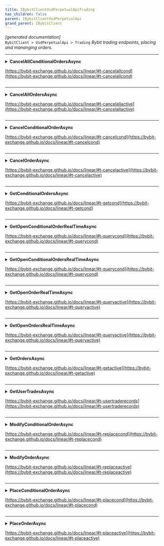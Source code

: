 ```yaml
---
title: IBybitClientUsdPerpetualApiTrading
has_children: false
parent: IBybitClientUsdPerpetualApi
grand_parent: IBybitClient
---
```

*[generated documentation]*  
`BybitClient > UsdPerpetualApi > Trading`
*Bybit trading endpoints, placing and mananging orders.*
  

***

<details>
<summary>
<b>CancelAllConditionalOrdersAsync</b>  

[https://bybit-exchange.github.io/docs/linear/#t-cancelallcond](https://bybit-exchange.github.io/docs/linear/#t-cancelallcond)  
</summary>
<p>

```C#  
Task<WebCallResult<IEnumerable<string>>> CancelAllConditionalOrdersAsync(string symbol, [Optional] long? receiveWindow, [Optional] CancellationToken ct);  
```  

|Parameter|Description|
|---|---|
|`symbol`|The symbol|
|`receiveWindow`|The receive window for which this request is active. When the request takes longer than this to complete the server will reject the request|
|`ct`|Cancellation token|

*Cancel all active conditional orders for a symbol*  

</p>
</details>

***

<details>
<summary>
<b>CancelAllOrdersAsync</b>  

[https://bybit-exchange.github.io/docs/linear/#t-cancelallactive](https://bybit-exchange.github.io/docs/linear/#t-cancelallactive)  
</summary>
<p>

```C#  
Task<WebCallResult<IEnumerable<string>>> CancelAllOrdersAsync(string symbol, [Optional] long? receiveWindow, [Optional] CancellationToken ct);  
```  

|Parameter|Description|
|---|---|
|`symbol`|The symbol|
|`receiveWindow`|The receive window for which this request is active. When the request takes longer than this to complete the server will reject the request|
|`ct`|Cancellation token|

*Cancel all active orders for a symbol*  

</p>
</details>

***

<details>
<summary>
<b>CancelConditionalOrderAsync</b>  

[https://bybit-exchange.github.io/docs/linear/#t-cancelcond](https://bybit-exchange.github.io/docs/linear/#t-cancelcond)  
</summary>
<p>

```C#  
Task<WebCallResult<BybitStopOrderId>> CancelConditionalOrderAsync(string symbol, [Optional] string? stopOrderId, [Optional] string? clientOrderId, [Optional] long? receiveWindow, [Optional] CancellationToken ct);  
```  

|Parameter|Description|
|---|---|
|`symbol`|The symbol|
|`stopOrderId`|The id of the conditional order to cancel|
|`clientOrderId`|The client order id of the conditional order to cancel|
|`receiveWindow`|The receive window for which this request is active. When the request takes longer than this to complete the server will reject the request|
|`ct`|Cancellation token|

*Cancel a conditional order, either stopOrderId or clientOrderId should be provided*  

</p>
</details>

***

<details>
<summary>
<b>CancelOrderAsync</b>  

[https://bybit-exchange.github.io/docs/linear/#t-cancelactive](https://bybit-exchange.github.io/docs/linear/#t-cancelactive)  
</summary>
<p>

```C#  
Task<WebCallResult<BybitOrderId>> CancelOrderAsync(string symbol, [Optional] string? orderId, [Optional] string? clientOrderId, [Optional] long? receiveWindow, [Optional] CancellationToken ct);  
```  

|Parameter|Description|
|---|---|
|`symbol`|The symbol|
|`orderId`|The id of the order to cancel|
|`clientOrderId`|The client order id of the conditional order to cancel|
|`receiveWindow`|The receive window for which this request is active. When the request takes longer than this to complete the server will reject the request|
|`ct`|Cancellation token|

*Cancel an order, either orderId or clientOrderId should be provided*  

</p>
</details>

***

<details>
<summary>
<b>GetConditionalOrdersAsync</b>  

[https://bybit-exchange.github.io/docs/linear/#t-getcond](https://bybit-exchange.github.io/docs/linear/#t-getcond)  
</summary>
<p>

```C#  
Task<WebCallResult<BybitCursorPage<IEnumerable<BybitConditionalOrderUsd>>>> GetConditionalOrdersAsync(string symbol, [Optional] string? stopOrderId, [Optional] string? clientOrderId, [Optional] OrderStatus? status, [Optional] SortOrder? order, [Optional] int? pageSize, [Optional] int? page, [Optional] long? receiveWindow, [Optional] CancellationToken ct);  
```  

|Parameter|Description|
|---|---|
|`symbol`|The symbol|
|`stopOrderId`|Filter by order id|
|`clientOrderId`|Filter by client order id|
|`status`|Filter by status|
|`order`|Result order|
|`pageSize`|Page size|
|`page`|Page|
|`receiveWindow`|The receive window for which this request is active. When the request takes longer than this to complete the server will reject the request|
|`ct`|Cancellation token|

*Get a list of conditional orders*  

</p>
</details>

***

<details>
<summary>
<b>GetOpenConditionalOrderRealTimeAsync</b>  

[https://bybit-exchange.github.io/docs/linear/#t-querycond](https://bybit-exchange.github.io/docs/linear/#t-querycond)  
</summary>
<p>

```C#  
Task<WebCallResult<BybitConditionalOrderUsd>> GetOpenConditionalOrderRealTimeAsync(string symbol, [Optional] string? stopOrderId, [Optional] string? clientOrderId, [Optional] long? receiveWindow, [Optional] CancellationToken ct);  
```  

|Parameter|Description|
|---|---|
|`symbol`|The symbol|
|`stopOrderId`|The order id|
|`clientOrderId`|The client order id|
|`receiveWindow`|The receive window for which this request is active. When the request takes longer than this to complete the server will reject the request|
|`ct`|Cancellation token|

*Get conditional order information. Either stopOrderId or clientOrderId should be provided*  

</p>
</details>

***

<details>
<summary>
<b>GetOpenConditionalOrdersRealTimeAsync</b>  

[https://bybit-exchange.github.io/docs/linear/#t-querycond](https://bybit-exchange.github.io/docs/linear/#t-querycond)  
</summary>
<p>

```C#  
Task<WebCallResult<IEnumerable<BybitConditionalOrder>>> GetOpenConditionalOrdersRealTimeAsync(string symbol, [Optional] long? receiveWindow, [Optional] CancellationToken ct);  
```  

|Parameter|Description|
|---|---|
|`symbol`|The symbol|
|`receiveWindow`|The receive window for which this request is active. When the request takes longer than this to complete the server will reject the request|
|`ct`|Cancellation token|

*Get order information for up to 10 conditional orders*  

</p>
</details>

***

<details>
<summary>
<b>GetOpenOrderRealTimeAsync</b>  

[https://bybit-exchange.github.io/docs/linear/#t-queryactive](https://bybit-exchange.github.io/docs/linear/#t-queryactive)  
</summary>
<p>

```C#  
Task<WebCallResult<BybitOrder>> GetOpenOrderRealTimeAsync(string symbol, [Optional] string? orderId, [Optional] string? clientOrderId, [Optional] long? receiveWindow, [Optional] CancellationToken ct);  
```  

|Parameter|Description|
|---|---|
|`symbol`|The symbol|
|`orderId`||
|`clientOrderId`||
|`receiveWindow`||
|`ct`||

*Get order information. Either orderId or clientOrderId should be provided*  

</p>
</details>

***

<details>
<summary>
<b>GetOpenOrdersRealTimeAsync</b>  

[https://bybit-exchange.github.io/docs/linear/#t-queryactive](https://bybit-exchange.github.io/docs/linear/#t-queryactive)  
</summary>
<p>

```C#  
Task<WebCallResult<IEnumerable<BybitOrder>>> GetOpenOrdersRealTimeAsync(string symbol, [Optional] long? receiveWindow, [Optional] CancellationToken ct);  
```  

|Parameter|Description|
|---|---|
|`symbol`|The symbol|
|`receiveWindow`|The receive window for which this request is active. When the request takes longer than this to complete the server will reject the request|
|`ct`|Cancellation token|

*Get order information for up to 500 orders*  

</p>
</details>

***

<details>
<summary>
<b>GetOrdersAsync</b>  

[https://bybit-exchange.github.io/docs/linear/#t-getactive](https://bybit-exchange.github.io/docs/linear/#t-getactive)  
</summary>
<p>

```C#  
Task<WebCallResult<BybitCursorPage<IEnumerable<BybitOrder>>>> GetOrdersAsync(string symbol, [Optional] string? orderId, [Optional] string? clientOrderId, [Optional] OrderStatus? status, [Optional] SortOrder? order, [Optional] int? pageSize, [Optional] int? page, [Optional] long? receiveWindow, [Optional] CancellationToken ct);  
```  

|Parameter|Description|
|---|---|
|`symbol`|The symbol|
|`orderId`|Filter by order id|
|`clientOrderId`|Filter by client order id|
|`status`|Filter by status|
|`order`|The result order|
|`pageSize`|The page size|
|`page`|The page|
|`receiveWindow`|The receive window for which this request is active. When the request takes longer than this to complete the server will reject the request|
|`ct`|Cancellation token|

*Get orders*  

</p>
</details>

***

<details>
<summary>
<b>GetUserTradesAsync</b>  

[https://bybit-exchange.github.io/docs/linear/#t-usertraderecords](https://bybit-exchange.github.io/docs/linear/#t-usertraderecords)  
</summary>
<p>

```C#  
Task<WebCallResult<IEnumerable<BybitUserTrade>>> GetUserTradesAsync(string symbol, [Optional] DateTime? startTime, [Optional] DateTime? endTime, [Optional] int? page, [Optional] int? pageSize, [Optional] TradeType? type, [Optional] long? receiveWindow, [Optional] CancellationToken ct);  
```  

|Parameter|Description|
|---|---|
|`symbol`|The symbol|
|`startTime`|Filter by start time|
|`endTime`|Filter by end time|
|`page`|Page|
|`pageSize`|Page size|
|`type`|Filter by type|
|`receiveWindow`|The receive window for which this request is active. When the request takes longer than this to complete the server will reject the request|
|`ct`|Cancellation token|

*Get executed user trades*  

</p>
</details>

***

<details>
<summary>
<b>ModifyConditionalOrderAsync</b>  

[https://bybit-exchange.github.io/docs/linear/#t-replacecond](https://bybit-exchange.github.io/docs/linear/#t-replacecond)  
</summary>
<p>

```C#  
Task<WebCallResult<BybitStopOrderId>> ModifyConditionalOrderAsync(string symbol, [Optional] string? stopOrderId, [Optional] string? clientOrderId, [Optional] decimal? newPrice, [Optional] decimal? newTriggerPrice, [Optional] decimal? newQuantity, [Optional] decimal? takeProfitPrice, [Optional] decimal? stopLossPrice, [Optional] TriggerType? takeProfitTriggerType, [Optional] TriggerType? stopLossTriggerType, [Optional] long? receiveWindow, [Optional] CancellationToken ct);  
```  

|Parameter|Description|
|---|---|
|`symbol`|The symbol|
|`stopOrderId`|Stop order id|
|`clientOrderId`|Client order id|
|`newPrice`|New price to set|
|`newTriggerPrice`|New trigger price to set|
|`newQuantity`|New quantity to set|
|`takeProfitPrice`|New take profit price|
|`stopLossPrice`|New stop loss price|
|`takeProfitTriggerType`|New take profit trigger type|
|`stopLossTriggerType`|New stop loss profit price|
|`receiveWindow`|The receive window for which this request is active. When the request takes longer than this to complete the server will reject the request|
|`ct`|Cancellation token|

*Change an exising order. Either stopOrderId or clientOrderId should be provided*  

</p>
</details>

***

<details>
<summary>
<b>ModifyOrderAsync</b>  

[https://bybit-exchange.github.io/docs/linear/#t-replaceactive](https://bybit-exchange.github.io/docs/linear/#t-replaceactive)  
</summary>
<p>

```C#  
Task<WebCallResult<BybitOrderId>> ModifyOrderAsync(string symbol, [Optional] string? orderId, [Optional] string? clientOrderId, [Optional] decimal? newPrice, [Optional] decimal? newQuantity, [Optional] decimal? takeProfitPrice, [Optional] decimal? stopLossPrice, [Optional] TriggerType? takeProfitTriggerType, [Optional] TriggerType? stopLossTriggerType, [Optional] long? receiveWindow, [Optional] CancellationToken ct);  
```  

|Parameter|Description|
|---|---|
|`symbol`|The symbol|
|`orderId`|Stop order id|
|`clientOrderId`|Client order id|
|`newPrice`|New price to set|
|`newQuantity`|New quantity to set|
|`takeProfitPrice`|New take profit price|
|`stopLossPrice`|New stop loss price|
|`takeProfitTriggerType`|New take profit trigger type|
|`stopLossTriggerType`|New stop loss profit price|
|`receiveWindow`|The receive window for which this request is active. When the request takes longer than this to complete the server will reject the request|
|`ct`|Cancellation token|

*Change an exising order. Either orderId or clientOrderId should be provided*  

</p>
</details>

***

<details>
<summary>
<b>PlaceConditionalOrderAsync</b>  

[https://bybit-exchange.github.io/docs/linear/#t-placecond](https://bybit-exchange.github.io/docs/linear/#t-placecond)  
</summary>
<p>

```C#  
Task<WebCallResult<BybitConditionalOrderUsd>> PlaceConditionalOrderAsync(string symbol, OrderSide side, OrderType type, decimal quantity, decimal basePrice, decimal triggerPrice, TimeInForce timeInForce, bool closeOnTrigger, bool reduceOnly, [Optional] decimal? price, [Optional] TriggerType? triggerType, [Optional] string? clientOrderId, [Optional] decimal? takeProfitPrice, [Optional] decimal? stopLossPrice, [Optional] TriggerType? takeProfitTriggerType, [Optional] TriggerType? stopLossTriggerType, [Optional] long? receiveWindow, [Optional] CancellationToken ct);  
```  

|Parameter|Description|
|---|---|
|`symbol`|The symbol|
|`side`|Order side|
|`type`|Order type|
|`quantity`|Quantity|
|`basePrice`|It will be used to compare with the value of trigger price, to decide whether your conditional order will be triggered by crossing trigger price from upper side or lower side. Mainly used to identify the expected direction of the current conditional order.|
|`triggerPrice`|Trigger price|
|`timeInForce`|Time in force|
|`closeOnTrigger`|For a closing order. It can only reduce your position, not increase it. If the account has insufficient available balance when the closing order is triggered, then other active orders of similar contracts will be cancelled or reduced. It can be used to ensure your stop loss reduces your position regardless of current available margin.|
|`reduceOnly`|True means your position can only reduce in size if this order is triggered. When reduce_only is true, take profit/stop loss cannot be set|
|`price`|Price|
|`triggerType`|Trigger type|
|`clientOrderId`|Client order id|
|`takeProfitPrice`|Take profit price, only take effect upon opening the position|
|`stopLossPrice`|Stop loss price, only take effect upon opening the position|
|`takeProfitTriggerType`|Take profit trigger price type, default: LastPrice|
|`stopLossTriggerType`|Stop loss trigger price type, default: LastPrice|
|`receiveWindow`|The receive window for which this request is active. When the request takes longer than this to complete the server will reject the request|
|`ct`|Cancellation token|

*Place a new conditional order*  

</p>
</details>

***

<details>
<summary>
<b>PlaceOrderAsync</b>  

[https://bybit-exchange.github.io/docs/linear/#t-placeactive](https://bybit-exchange.github.io/docs/linear/#t-placeactive)  
</summary>
<p>

```C#  
Task<WebCallResult<BybitOrder>> PlaceOrderAsync(string symbol, OrderSide side, OrderType type, decimal quantity, TimeInForce timeInForce, bool reduceOnly, bool closeOnTrigger, [Optional] decimal? price, [Optional] string? clientOrderId, [Optional] decimal? takeProfitPrice, [Optional] decimal? stopLossPrice, [Optional] TriggerType? takeProfitTriggerType, [Optional] TriggerType? stopLossTriggerType, [Optional] long? receiveWindow, [Optional] CancellationToken ct);  
```  

|Parameter|Description|
|---|---|
|`symbol`|The symbol|
|`side`|Order side|
|`type`|Order type|
|`quantity`|Quantity|
|`timeInForce`|Time in force|
|`reduceOnly`|True means your position can only reduce in size if this order is triggered|
|`closeOnTrigger`|For a closing order. It can only reduce your position, not increase it. If the account has insufficient available balance when the closing order is triggered, then other active orders of similar contracts will be cancelled or reduced. It can be used to ensure your stop loss reduces your position regardless of current available margin.|
|`price`|Price|
|`clientOrderId`|Client order id|
|`takeProfitPrice`|Take profit price, only take effect upon opening the position|
|`stopLossPrice`|Stop loss price, only take effect upon opening the position|
|`takeProfitTriggerType`|Take profit trigger price type, default: LastPrice|
|`stopLossTriggerType`|Stop loss trigger price type, default: LastPrice|
|`receiveWindow`|The receive window for which this request is active. When the request takes longer than this to complete the server will reject the request|
|`ct`|Cancellation token|

*Place a new order*  

</p>
</details>
